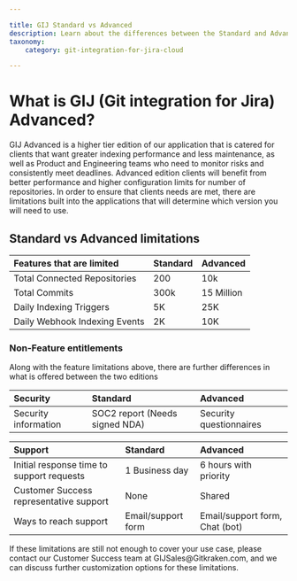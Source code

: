 ```yaml
---

title: GIJ Standard vs Advanced
description: Learn about the differences between the Standard and Advanced versions of Git Integration for Jira
taxonomy:
    category: git-integration-for-jira-cloud

---
```


# What is GIJ (Git integration for Jira) Advanced?
GIJ Advanced is a higher tier edition of our application that is catered for clients that want greater indexing performance and less maintenance, as well as Product and Engineering teams who need to monitor risks and consistently meet deadlines. Advanced edition clients will benefit from better performance and higher configuration limits for number of repositories. In order to ensure that clients needs are met, there are limitations built into the applications that will determine which version you will need to use.

## Standard vs Advanced limitations

| Features that are limited | Standard | Advanced |
| :--- | :--- | :--- |
| Total Connected Repositories | 200 | 10k |
| Total Commits | 300k | 15 Million |
| Daily Indexing Triggers | 5K | 25K |
| Daily Webhook Indexing Events  | 2K | 10K |

### Non-Feature entitlements

Along with the feature limitations above, there are further differences in what is offered between the two editions

| Security | Standard | Advanced |
| :--- | :--- | :--- |
| Security information | SOC2 report (Needs signed NDA) | Security questionnaires |

| Support | Standard | Advanced |
| :--- | :--- | :--- |
| Initial response time to support requests | 1 Business day | 6 hours with priority |
| Customer Success representative support | None | Shared |
| Ways to reach support | Email/support form | Email/support form, Chat (bot) |

<div class="bbb-callout bbb--info">
    <div class="irow">
    <div class="ilogobox">
        <span class="logoimg"></span>
    </div>
    <div class="imsgbox">
        If these limitations are still not enough to cover your use case, please contact our Customer Success team at GIJSales@Gitkraken.com, and we can discuss further customization options for these limitations.
    </div>
    </div>
</div>